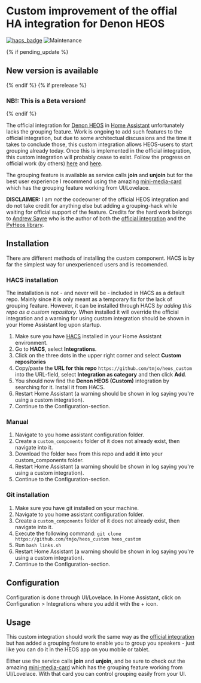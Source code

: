 # Custom improvement of the offial HA integration for Denon HEOS

[![hacs_badge](https://img.shields.io/badge/HACS-Custom-orange.svg)](https://github.com/custom-components/hacs) ![Maintenance](https://img.shields.io/maintenance/yes/2021.svg)

{% if pending_update %}
## New version is available
{% endif %}
{% if prerelease %}
### NB!: This is a Beta version!
{% endif %}


The official integration for [Denon HEOS](https://www.home-assistant.io/integrations/heos/) in [Home Assistant](https://www.home-assistant.io/) unfortunately lacks the grouping feature. Work is ongoing to add such features to the official integration, but due to some architectual discussions and the time it takes to conclude those, this custom integration allows HEOS-users to start grouping already today. Once this is implemented in the official integration, this custom integration will probably cease to exist. Follow the progress on official work (by others) [here](https://github.com/home-assistant/architecture/issues/364) and [here](https://github.com/home-assistant/core/pull/32568).

The grouping feature is available as service calls **join** and **unjoin** but for the best user experience I recommend using the amazing [mini-media-card](https://github.com/kalkih/mini-media-player) which has the grouping feature working from UI/Lovelace.

**DISCLAIMER:** I am *not* the codeowner of the official HEOS integration and do not take credit for anything else but adding a grouping-hack while waiting for official support of the feature. Credits for the hard work belongs to [Andrew Sayre](https://github.com/andrewsayre) who is the author of both the [official integration](https://www.home-assistant.io/integrations/heos/) and the [PyHeos library](https://github.com/andrewsayre/pyheos).


## Installation

There are different methods of installing the custom component. HACS is by far the simplest way for unexperienced users and is recomended.

### HACS installation
The installation is not - and never will be - included in HACS as a default repo. Mainly since it is only meant as a temporary fix for the lack of grouping feature. However, it can be installed through HACS *by adding this repo as a custom repository*. When installed it will override the official integration and a warning for using custom integration should be shown in your Home Assistant log upon startup.

1. Make sure you have [HACS](https://hacs.xyz/) installed in your Home Assistant environment.
2. Go to **HACS**, select **Integrations**.
3. Click on the three dots in the upper right corner and select **Custom repositories**
4. Copy/paste the **URL for this repo** `https://github.com/tmjo/heos_custom` into the URL-field, select **Integration as category** and then click **Add**.
5. You should now find the **Denon HEOS (Custom)** integration by searching for it. Install it from HACS.
6. Restart Home Assistant (a warning should be shown in log saying you're using a custom integration).
7. Continue to the Configuration-section.


### Manual
1. Navigate to you home assistant configuration folder.
2. Create a `custom_components` folder of it does not already exist, then navigate into it.
3. Download the folder `heos` from this repo and add it into your custom_components folder.
4. Restart Home Assistant (a warning should be shown in log saying you're using a custom integration).
5. Continue to the Configuration-section.


### Git installation
1. Make sure you have git installed on your machine.
2. Navigate to you home assistant configuration folder.
3. Create a `custom_components` folder of it does not already exist, then navigate into it.
4. Execute the following command: `git clone https://github.com/tmjo/heos_custom heos_custom`
5. Run `bash links.sh`
6. Restart Home Assistant (a warning should be shown in log saying you're using a custom integration).
7. Continue to the Configuration-section.

## Configuration
Configuration is done through UI/Lovelace. In Home Assistant, click on Configuration > Integrations where you add it with the + icon.

## Usage
This custom integration should work the same way as the [official integration](https://www.home-assistant.io/integrations/heos/) but has added a grouping feature to enable you to group you speakers - just like you can do it in the HEOS app on you mobile or tablet.

Either use the service calls **join** and **unjoin**, and be sure to check out the amazing [mini-media-card](https://github.com/kalkih/mini-media-player) which has the grouping feature working from UI/Lovelace. With that card you can control grouping easily from your UI.

